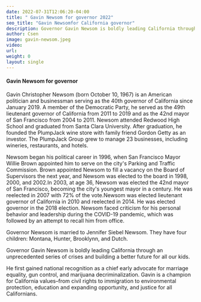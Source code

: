 ```yaml
---
date: 2022-07-31T12:06:20-04:00
title: " Gavin Newsom for governor 2022"
seo_title: "Gavin Newsomfor California governor"
description: Governor Gavin Newsom is boldly leading California through an unprecedented series of crises and building a better future for all our kids. 
author: Csen
image: gavin-newsom.jpeg
video:
url: 
weight: 0
layout: single
---
```

#### Gavin Newsom for governor 
Gavin Christopher Newsom (born October 10, 1967) is an American politician and businessman serving as the 40th governor of California since January 2019. A member of the Democratic Party, he served as the 49th lieutenant governor of California from 2011 to 2019 and as the 42nd mayor of San Francisco from 2004 to 2011. Newsom attended Redwood High School and graduated from Santa Clara University. After graduation, he founded the PlumpJack wine store with family friend Gordon Getty as an investor. The PlumpJack Group grew to manage 23 businesses, including wineries, restaurants, and hotels.

 Newsom began his political career in 1996, when San Francisco Mayor Willie Brown appointed him to serve on the city's Parking and Traffic Commission. Brown appointed Newsom to fill a vacancy on the Board of Supervisors the next year, and Newsom was elected to the board in 1998, 2000, and 2002.In 2003, at age 36, Newsom was elected the 42nd mayor of San Francisco, becoming the city's youngest mayor in a century. He was reelected in 2007 with 72% of the vote.Newsom was elected lieutenant governor of California in 2010 and reelected in 2014. He was elected governor in the 2018 election. Newsom faced criticism for his personal behavior and leadership during the COVID-19 pandemic, which was followed by an attempt to recall him from office.

Governor Newsom is married to Jennifer Siebel Newsom. They have four children: Montana, Hunter, Brooklynn, and Dutch.

Governor Gavin Newsom is boldly leading California through an unprecedented series of crises and building a better future for all our kids. 

He first gained national recognition as a chief early advocate for marriage equality, gun control, and marijuana decriminalization. Gavin is a champion for California values–from civil rights to immigration to environmental protection, education and expanding opportunity, and justice for all Californians.